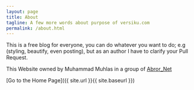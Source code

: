 ```yaml
---
layout: page
title: About
tagline: A few more words about purpose of versiku.com
permalink: /about.html
---
```


This is a free blog for everyone, you can do whatever you want to do; e.g (styling, beautify, even posting), but as an author I have to clarify your Pull Request.

This Website owned by Muhammad Muhlas in a group of [Abror_Net](http://abror.net)

[Go to the Home Page]({{ site.url }}{{ site.baseurl }})
